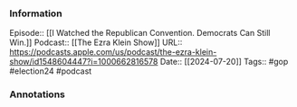### Information

Episode:: [[I Watched the Republican Convention. Democrats Can Still Win.]]
Podcast:: [[The Ezra Klein Show]]
URL:: https://podcasts.apple.com/us/podcast/the-ezra-klein-show/id1548604447?i=1000662816578
Date:: [[2024-07-20]]
Tags:: #gop #election24 
#podcast


### Annotations

